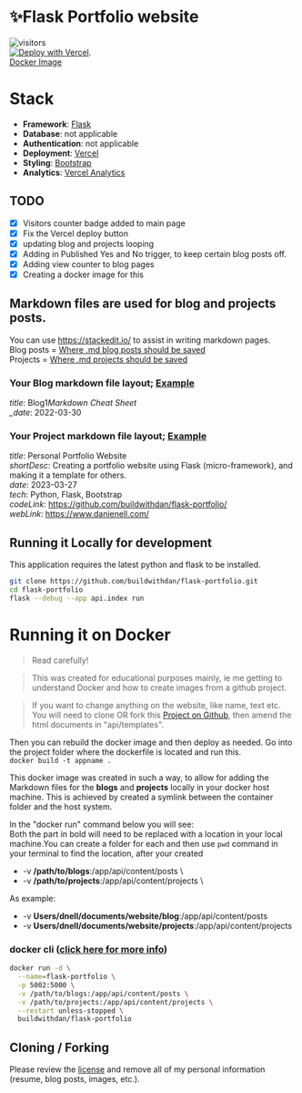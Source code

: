 # ✨Flask Portfolio website

![visitors](https://visitor-badge.laobi.icu/badge?page_id=buildwithdan.flask-portfolio)  
[![Deploy with Vercel](https://vercel.com/button)](https://vercel.com/new/clone?repository-url=https://github.com/buildwithdan/flask-portfolio).  
[Docker Image](https://hub.docker.com/r/buildwithdan/flask-portfolio)

# Stack

- **Framework**: [Flask](https://flask.palletsprojects.com/en/2.2.x/)
- **Database**: not applicable
- **Authentication**: not applicable
- **Deployment**: [Vercel](https://vercel.com)
- **Styling**: [Bootstrap](https://getbootstrap.com/)
- **Analytics**: [Vercel Analytics](https://vercel.com/analytics)

## TODO

- [x] Visitors counter badge added to main page
- [x] Fix the Vercel deploy button
- [x] updating blog and projects looping
- [x] Adding in Published Yes and No trigger, to keep certain blog posts off.
- [x] Adding view counter to blog pages
- [x] Creating a docker image for this

## Markdown files are used for blog and projects posts.

You can use https://stackedit.io/ to assist in writing markdown pages.  
Blog posts = [Where .md blog posts should be saved](https://github.com/buildwithdan/flask-portfolio/tree/simple/api/content/posts)  
Projects = [Where .md projects should be saved](https://github.com/buildwithdan/flask-portfolio/tree/simple/api/content/projects)

### Your Blog markdown file layout; [Example](https://raw.githubusercontent.com/buildwithdan/flask-portfolio/simple/api/content/posts/Blog-1.md?token=GHSAT0AAAAAACAGIQ5MGJYUPQFFRHX2RDR6ZBLBG7A)

_title_: Blog1*Markdown Cheat Sheet  
\_date*: 2022-03-30

### Your Project markdown file layout; [Example](https://raw.githubusercontent.com/buildwithdan/flask-portfolio/simple/api/content/projects/project-1.md?token=GHSAT0AAAAAACAGIQ5MPUJGDAFDBRJUIJXYZBLBGOQ)

_title_: Personal Portfolio Website  
_shortDesc_: Creating a portfolio website using Flask (micro-framework), and making it a template for others.  
_date_: 2023-03-27  
_tech_: Python, Flask, Bootstrap  
_codeLink_: https://github.com/buildwithdan/flask-portfolio/  
_webLink_: https://www.danienell.com/

## Running it Locally for development

This application requires the latest python and flask to be installed.

```bash
git clone https://github.com/buildwithdan/flask-portfolio.git
cd flask-portfolio
flask --debug --app api.index run
```

# Running it on Docker

>Read carefully!   

>This was created for educational purposes mainly, ie me getting to understand Docker and how to create images from a github project.

>If you want to change anything on the website, like name, text etc. You will need to clone OR fork this [Project on Github](https://github.com/buildwithdan/flask-portfolio), then amend the html documents in "api/templates".   

Then you can rebuild the docker image and then deploy as needed. Go into the project folder where the dockerfile is located and run this.   
```docker build -t appname .``` 

This docker image was created in such a way, to allow for adding the Markdown files for the <strong>blogs</strong> and <strong>projects</strong> locally in your docker host machine. This is achieved by created a symlink between the container folder and the host system.   

In the "docker run" command below you will see:   
Both the part in bold will need to be replaced with a location in your local machine.You can create a folder for each and then use ```pwd``` command in your terminal to find the location, after your created
 - -v <strong>/path/to/blogs</strong>:/app/api/content/posts \
 - -v <strong>/path/to/projects</strong>:/app/api/content/projects \

As example:
 - -v <strong>Users/dnell/documents/website/blog</strong>:/app/api/content/posts
 - -v <strong>Users/dnell/documents/website/projects</strong>:/app/api/content/projects

### docker cli ([click here for more info](https://docs.docker.com/engine/reference/commandline/cli/))

```bash
docker run -d \
  --name=flask-portfolio \
  -p 5002:5000 \
  -v /path/to/blogs:/app/api/content/posts \
  -v /path/to/projects:/app/api/content/projects \
  --restart unless-stopped \
  buildwithdan/flask-portfolio

```

## Cloning / Forking

Please review the [license](https://github.com/buildwithdan/flask-portfolio/blob/simple/LICENSE.md) and remove all of my personal information (resume, blog posts, images, etc.).
